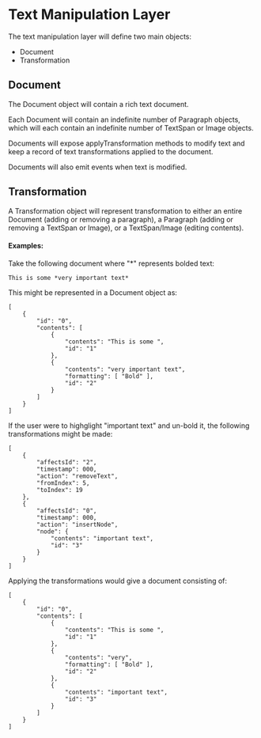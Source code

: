 Text Manipulation Layer
=======================
The text manipulation layer will define two main objects:

* Document
* Transformation

## Document
The Document object will contain a rich text document.

Each Document will contain an indefinite number of Paragraph objects, which will each contain an indefinite number of TextSpan or Image objects.

Documents will expose applyTransformation methods to modify text and keep a record of text transformations applied to the document.

Documents will also emit events when text is modified.

## Transformation
A Transformation object will represent transformation to either an entire Document (adding or removing a paragraph), a Paragraph (adding or removing a TextSpan or Image), or a TextSpan/Image (editing contents).

#### Examples:
Take the following document where "*" represents bolded text:

```
This is some *very important text*
```

This might be represented in a Document object as:
```
[
    {
        "id": "0",
        "contents": [
            {
                "contents": "This is some ",
                "id": "1"
            },
            {
                "contents": "very important text",
                "formatting": [ "Bold" ],
                "id": "2"
            }
        ]
    }
]
```

If the user were to highglight "important text" and un-bold it, the following transformations might be made:

```
[
    {
        "affectsId": "2",
        "timestamp": 000,
        "action": "removeText",
        "fromIndex": 5,
        "toIndex": 19
    },
    {
        "affectsId": "0",
        "timestamp": 000,
        "action": "insertNode",
        "node": {
            "contents": "important text",
            "id": "3"
        }
    }
]
```

Applying the transformations would give a document consisting of:

```
[
    {
        "id": "0",
        "contents": [
            {
                "contents": "This is some ",
                "id": "1"
            },
            {
                "contents": "very",
                "formatting": [ "Bold" ],
                "id": "2"
            },
            {
                "contents": "important text",
                "id": "3"
            }
        ]
    }
]
```